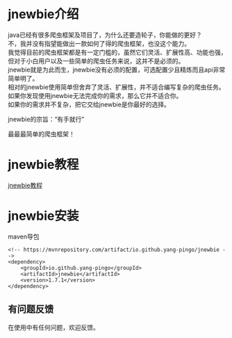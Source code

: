 # jnewbie介绍

java已经有很多爬虫框架及项目了，为什么还要造轮子，你能做的更好？  
不，我并没有指望能做出一款如何了得的爬虫框架，也没这个能力。  
我觉得目前的爬虫框架都是有一定门槛的，虽然它们灵活、扩展性高、功能也强，但对于小白用户以及一些简单的爬虫任务来说，这并不是必须的。  
jnewbie就是为此而生，jnewbie没有必须的配置，可选配置少且精炼而且api非常简单明了。  
相对的jnewbie使用简单但舍弃了灵活、扩展性，并不适合编写复杂的爬虫任务。  
如果你发现使用jnewbie无法完成你的需求，那么它并不适合你。  
如果你的需求并不复杂，把它交给jnewbie是你最好的选择。

jnewbie的宗旨：“有手就行”

最最最简单的爬虫框架！

# jnewbie教程
[jnewbie教程](https://www.yuque.com/yangrenjiang-ibsmf/kvnx1q/rhl1gy)

# jnewbie安装

maven导包

```
<!-- https://mvnrepository.com/artifact/io.github.yang-pingo/jnewbie -->
<dependency>
    <groupId>io.github.yang-pingo</groupId>
    <artifactId>jnewbie</artifactId>
    <version>1.7.1</version>
</dependency>
```



## 有问题反馈
在使用中有任何问题，欢迎反馈。


